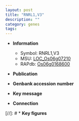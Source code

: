 ```yaml
---
layout: post
title: "RNRL1,V3"
description: ""
category: genes
tags: 
---
```


* **Information**  
    + Symbol: RNRL1,V3  
    + MSU: [LOC_Os06g07210](http://rice.uga.edu/cgi-bin/ORF_infopage.cgi?orf=LOC_Os06g07210)  
    + RAPdb: [Os06g0168600](http://rapdb.dna.affrc.go.jp/viewer/gbrowse_details/irgsp1?name=Os06g0168600)  

* **Publication**  

* **Genbank accession number**  

* **Key message**  

* **Connection**  

[//]: # * **Key figures**  


